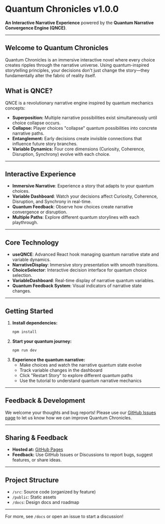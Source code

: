 # Quantum Chronicles v1.0.0

**An Interactive Narrative Experience** powered by the **Quantum Narrative Convergence Engine (QNCE)**.

---

## Welcome to Quantum Chronicles

Quantum Chronicles is an immersive interactive novel where every choice creates ripples through the narrative universe. Using quantum-inspired storytelling principles, your decisions don't just change the story—they fundamentally alter the fabric of reality itself.

## What is QNCE?
QNCE is a revolutionary narrative engine inspired by quantum mechanics concepts:
- **Superposition:** Multiple narrative possibilities exist simultaneously until choice collapse occurs.
- **Collapse:** Player choices "collapse" quantum possibilities into concrete narrative paths.
- **Entanglement:** Early decisions create invisible connections that influence future story branches.
- **Variable Dynamics:** Four core dimensions (Curiosity, Coherence, Disruption, Synchrony) evolve with each choice.

---

## Interactive Experience
- **Immersive Narrative**: Experience a story that adapts to your quantum choices.
- **Variable Dashboard**: Watch your decisions affect Curiosity, Coherence, Disruption, and Synchrony in real-time.
- **Quantum Feedback**: Observe how choices create narrative convergence or disruption.
- **Multiple Paths**: Explore different quantum storylines with each playthrough.

---

## Core Technology
- **useQNCE**: Advanced React hook managing quantum narrative state and variable dynamics.
- **NarrativeDisplay**: Immersive story presentation with smooth transitions.
- **ChoiceSelector**: Interactive decision interface for quantum choice selection.
- **VariableDashboard**: Real-time display of narrative quantum variables.
- **Quantum Feedback System**: Visual indicators of narrative state changes.

---

## Getting Started
1. **Install dependencies:**
   ```sh
   npm install
   ```
2. **Start your quantum journey:**
   ```sh
   npm run dev
   ```
3. **Experience the quantum narrative:**
   - Make choices and watch the narrative quantum state evolve
   - Track variable changes in the dashboard
   - Click "Restart Story" to explore different quantum paths
   - Use the tutorial to understand quantum narrative mechanics

---

## Feedback & Development
We welcome your thoughts and bug reports! Please use our [GitHub Issues page](https://github.com/ByteSower/Quantum-Chronicles/issues/new) to let us know how we can improve Quantum Chronicles.

---

## Sharing & Feedback
- **Hosted at:** [GitHub Pages](https://bytesower.github.io/Quantum-Chronicles)
- **Feedback:** Use GitHub Issues or Discussions to report bugs, suggest features, or share ideas.

---

## Project Structure
- `/src`: Source code (organized by feature)
- `/public`: Static assets
- `/docs`: Design docs and roadmap

---

For more, see `/docs` or open an issue to start a discussion!
